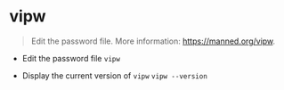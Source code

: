 # vipw
> Edit the password file.
> More information: <https://manned.org/vipw>.

- Edit the password file
`vipw`

- Display the current version of `vipw`
`vipw --version`
